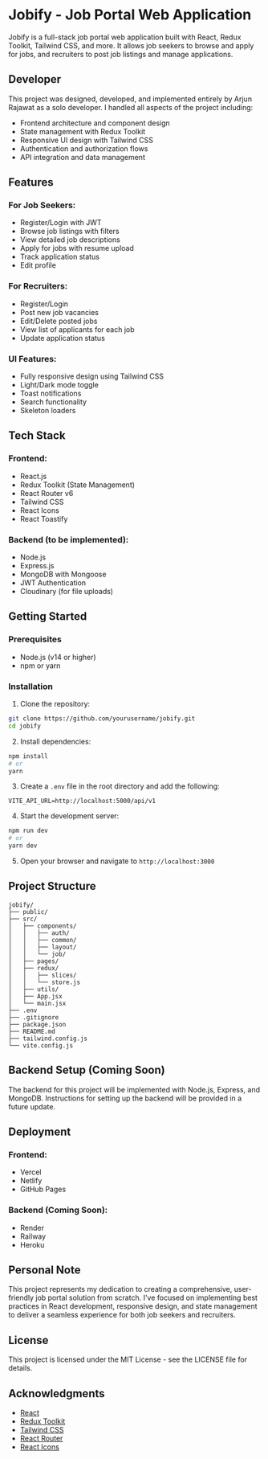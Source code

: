 # Jobify - Job Portal Web Application

Jobify is a full-stack job portal web application built with React, Redux Toolkit, Tailwind CSS, and more. It allows job seekers to browse and apply for jobs, and recruiters to post job listings and manage applications.

## Developer

This project was designed, developed, and implemented entirely by Arjun Rajawat as a solo developer. I handled all aspects of the project including:
- Frontend architecture and component design
- State management with Redux Toolkit
- Responsive UI design with Tailwind CSS
- Authentication and authorization flows
- API integration and data management

## Features

### For Job Seekers:
- Register/Login with JWT
- Browse job listings with filters
- View detailed job descriptions
- Apply for jobs with resume upload
- Track application status
- Edit profile

### For Recruiters:
- Register/Login
- Post new job vacancies
- Edit/Delete posted jobs
- View list of applicants for each job
- Update application status

### UI Features:
- Fully responsive design using Tailwind CSS
- Light/Dark mode toggle
- Toast notifications
- Search functionality
- Skeleton loaders

## Tech Stack

### Frontend:
- React.js
- Redux Toolkit (State Management)
- React Router v6
- Tailwind CSS
- React Icons
- React Toastify

### Backend (to be implemented):
- Node.js
- Express.js
- MongoDB with Mongoose
- JWT Authentication
- Cloudinary (for file uploads)

## Getting Started

### Prerequisites
- Node.js (v14 or higher)
- npm or yarn

### Installation

1. Clone the repository:
```bash
git clone https://github.com/yourusername/jobify.git
cd jobify
```

2. Install dependencies:
```bash
npm install
# or
yarn
```

3. Create a `.env` file in the root directory and add the following:
```
VITE_API_URL=http://localhost:5000/api/v1
```

4. Start the development server:
```bash
npm run dev
# or
yarn dev
```

5. Open your browser and navigate to `http://localhost:3000`

## Project Structure

```
jobify/
├── public/
├── src/
│   ├── components/
│   │   ├── auth/
│   │   ├── common/
│   │   ├── layout/
│   │   └── job/
│   ├── pages/
│   ├── redux/
│   │   ├── slices/
│   │   └── store.js
│   ├── utils/
│   ├── App.jsx
│   └── main.jsx
├── .env
├── .gitignore
├── package.json
├── README.md
├── tailwind.config.js
└── vite.config.js
```

## Backend Setup (Coming Soon)

The backend for this project will be implemented with Node.js, Express, and MongoDB. Instructions for setting up the backend will be provided in a future update.

## Deployment

### Frontend:
- Vercel
- Netlify
- GitHub Pages

### Backend (Coming Soon):
- Render
- Railway
- Heroku

## Personal Note

This project represents my dedication to creating a comprehensive, user-friendly job portal solution from scratch. I've focused on implementing best practices in React development, responsive design, and state management to deliver a seamless experience for both job seekers and recruiters.

## License

This project is licensed under the MIT License - see the LICENSE file for details.

## Acknowledgments

- [React](https://reactjs.org/)
- [Redux Toolkit](https://redux-toolkit.js.org/)
- [Tailwind CSS](https://tailwindcss.com/)
- [React Router](https://reactrouter.com/)
- [React Icons](https://react-icons.github.io/react-icons/) 